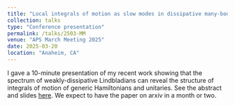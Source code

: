 ```yaml
---
title: "Local integrals of motion as slow modes in dissipative many-body operator dynamics"
collection: talks
type: "Conference presentation"
permalink: /talks/2503-MM
venue: "APS March Meeting 2025"
date: 2025-03-20
location: "Anaheim, CA"
---
```


I gave a 10-minute presentation of my recent work showing that the spectrum of weakly-dissipative Lindbladians can reveal the structure of integrals of motion of generic Hamiltonians and unitaries. See the abstract and slides <a href="https://summit.aps.org/events/MAR-Q29/11">here</a>. We expect to have the paper on arxiv in a month or two.
